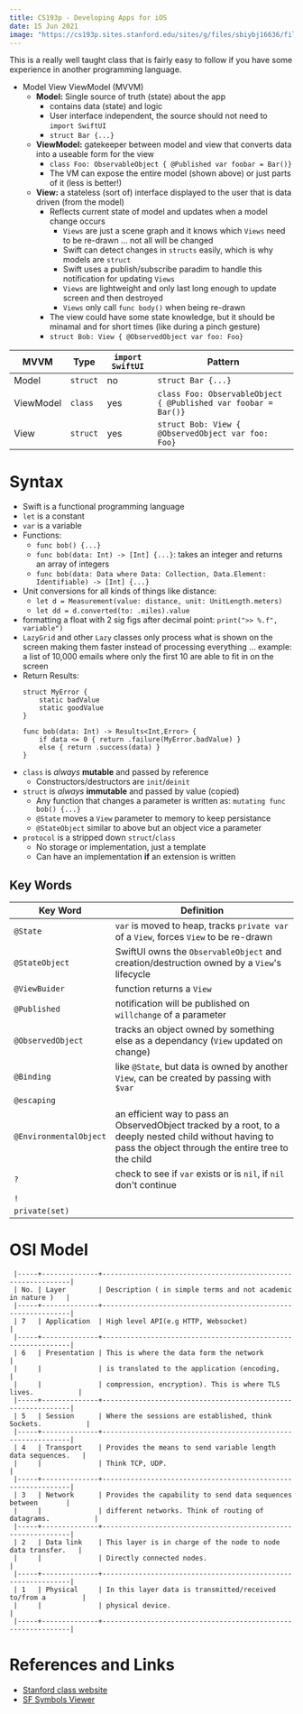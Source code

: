 ```yaml
---
title: CS193p - Developing Apps for iOS
date: 15 Jun 2021
image: "https://cs193p.sites.stanford.edu/sites/g/files/sbiybj16636/files/styles/breakpoint_xl_2x/public/media/image/homepage-default_banner.jpg?itok=rOw_n2E_"
---
```


This is a really well taught class that is fairly easy to follow if you have
some experience in another programming language.

- Model View ViewModel (MVVM)
    - **Model:** Single source of truth (state) about the app
        - contains data (state) and logic
        - User interface independent, the source should not need to `import SwiftUI`
        - `struct Bar {...}`
    - **ViewModel:** gatekeeper between model and view that converts data into a useable form for the view
        - `class Foo: ObservableObject { @Published var foobar = Bar()}`
        - The VM can expose the entire model (shown above) or just parts of it (less is better!)
    - **View:** a stateless (sort of) interface displayed to the user that is data driven (from the model)
        - Reflects current state of model and updates when a model change occurs
            - `Views` are just a scene graph and it knows which `Views` need to be re-drawn ... not all will be changed
            - Swift can detect changes in `structs` easily, which is why models are `struct`
            - Swift uses a publish/subscribe paradim to handle this notification for updating `Views`
            - `Views` are lightweight and only last long enough to update screen and then destroyed
            - `Views` only call `func body()` when being re-drawn
        - The view could have some state knowledge, but it should be minamal and for short times (like during a pinch gesture)
        - `struct Bob: View { @ObservedObject var foo: Foo}`

| MVVM      | Type     | `import SwiftUI` | Pattern |
|-----------|----------|------------------|---------|
| Model     | `struct` | no  | `struct Bar {...}` |
| ViewModel | `class`  | yes | `class Foo: ObservableObject { @Published var foobar = Bar()}` |
| View      | `struct` | yes | `struct Bob: View { @ObservedObject var foo: Foo}` |


# Syntax

- Swift is a functional programming language
- `let` is a constant
- `var` is a variable
- Functions:
    - `func bob() {...}` 
    - `func bob(data: Int) -> [Int] {...}`: takes an integer and returns an array of integers
    - `func bob(data: Data where Data: Collection, Data.Element: Identifiable) -> [Int] {...}`
- Unit conversions for all kinds of things like distance:
    - `let d = Measurement(value: distance, unit: UnitLength.meters)`
    - `let dd = d.converted(to: .miles).value`
- formatting a float with 2 sig figs after decimal point: `print(">> %.f", variable")`
- `LazyGrid` and other `Lazy` classes only process what is shown on the screen making them faster instead of processing everything ... example: a list of 10,000 emails where only the first 10 are able to fit in on the screen
- Return Results:
  ```
  struct MyError {
      static badValue
      static goodValue
  }
  
  func bob(data: Int) -> Results<Int,Error> {
      if data <= 0 { return .failure(MyError.badValue) }
      else { return .success(data) }
  }
  ```
- `class` is _always_ **mutable** and passed by reference
    - Constructors/destructors are `init`/`deinit`
- `struct` is _always_ **immutable** and passed by value (copied)
    - Any function that changes a parameter is written as: `mutating func bob() {...}`
    - `@State` moves a `View` parameter to memory to keep persistance
    - `@StateObject` similar to above but an object vice a parameter
- `protocol` is a stripped down `struct`/`class`
    - No storage or implementation, just a template
    - Can have an implementation **if** an extension is written

## Key Words

| Key Word       | Definition |
|----------------|------------|
| `@State`       | `var` is moved to heap, tracks `private var` of a `View`, forces `View` to be re-drawn |
| `@StateObject` | SwiftUI owns the `ObservableObject` and creation/destruction owned by a `View`'s lifecycle |
| `@ViewBuider`  | function returns a `View` |
| `@Published`   | notification will be published on `willchange` of a parameter |
| `@ObservedObject` | tracks an object owned by something else as a dependancy (`View` updated on change) |
| `@Binding`     | like `@State`, but data is owned by another `View`, can be created by passing with `$var` |
| `@escaping`    | |
| `@EnvironmentalObject` | an efficient way to pass an ObservedObject tracked by a root, to a deeply nested child without having to pass the object through the entire tree to the child |
| `?`            | check to see if `var` exists or is `nil`, if `nil` don't continue |
| `!`            | |
| `private(set)` | |

# OSI Model

```
 |-----+--------------+--------------------------------------------------------------|
 | No. | Layer        | Description ( in simple terms and not academic in nature )   |
 |-----+--------------+--------------------------------------------------------------|
 | 7   | Application  | High level API(e.g HTTP, Websocket)                          |
 |-----+--------------+--------------------------------------------------------------|
 | 6   | Presentation | This is where the data form the network                      |
 |     |              | is translated to the application (encoding,                  |
 |     |              | compression, encryption). This is where TLS lives.           |
 |-----+--------------+--------------------------------------------------------------|
 | 5   | Session      | Where the sessions are established, think Sockets.           |
 |-----+--------------+--------------------------------------------------------------|
 | 4   | Transport    | Provides the means to send variable length data sequences.   |
 |     |              | Think TCP, UDP.                                              |
 |-----+--------------+--------------------------------------------------------------|
 | 3   | Network      | Provides the capability to send data sequences between       |
 |     |              | different networks. Think of routing of datagrams.           |
 |-----+--------------+--------------------------------------------------------------|
 | 2   | Data link    | This layer is in charge of the node to node data transfer.   |
 |     |              | Directly connected nodes.                                    |
 |-----+--------------+--------------------------------------------------------------|
 | 1   | Physical     | In this layer data is transmitted/received to/from a         |
 |     |              | physical device.                                             |
 |-----+--------------+--------------------------------------------------------------|
```

# References and Links

- [Stanford class website](https://cs193p.sites.stanford.edu/)
- [SF Symbols Viewer](https://developer.apple.com/sf-symbols)
